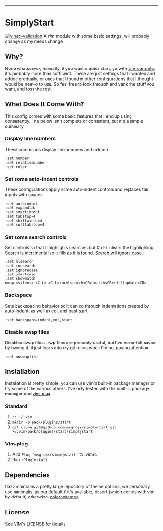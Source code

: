 ---
# SimplyStart     
[![vimrc-validation](https://github.com/msgross/simplystart/actions/workflows/github-ci.yml/badge.svg)](https://github.com/msgross/simplystart/actions/workflows/github-ci.yml)
A _vim_ module with some basic settings, will probably change as my needs change      
## Why?
None whatsoever, honestly, if you want a quick start, go with
[vim-sensible](https://github.com/tpope/vim-sensible.git), it's probably more
than sufficient. These are just settings that I wanted and added gradually, or
ones that I found in other configurations that I thought would be neat-o to use.
So feel free to look through and yank the stuff you want, and toss the rest. 
## What Does It Come With?
This config comes with some basic features that I end up using consistently. The
below isn't complete or consistent, but it's a simple summary
### Display line numbers
These commands display line numbers and column 
```
:set number
:set relativenumber
:set ruler
```
### Set some auto-indent controls
These configurations apply some auto-indent controls and replaces tab inputs
with spaces
```
:set autoindent
:set expandtab
:set smartindent
:set tabstop=4
:set shiftwidth=4
:set softtabstop=4
```
### Set some search controls
Set controls so that it highlights searches but Ctrl-L clears the highlighting. 
Search is incremental so it fills as it is found. Search will ignore case. 
```
:set hlsearch
:set incsearch
:set ignorecase
:set smartcase
:set showmatch
nmap <silent> <C-L> <C-L>:nohlsearch<CR>:match<CR>:diffupdate<CR>
```
### Backspace
Sets backspacing behavior so it can go through indentations created by
auto-indent, as well as eol, and past start
```
:set backspace=indent,eol,start
```
### Disable swap files 
Disables swap files. .swp files are probably useful, but I've never felt saved
by having it, it just leaks into my git repos when I'm not paying attention
```
:set noswapfile
```
## Installation      
Installation is pretty simple, you can use vim's built-in package manager or try
some of the various others. I've only tested with the built-in package manager
and [vim-plug](https://github.com/junegunn/vim-plug)
### Standard
1) `cd ~/.vim`
2) `mkdir -p pack/plugins/start`
3) `git clone git@github.com:msgross/simplystart.git
~/.vim/pack/plugins/start/simplystart`      
### Vim-plug
1) Add `Plug 'msgross/simplystart'` to .vimrc
2) Run `:PlugInstall`
## Dependencies
flazz maintains a pretty large repository of theme options, we personally use
minimalist as our default if it's available, desert (which comes with vim by
default) otherwise.
[colorschemes](https://github.com/flazz/vim-colorschemes.git)
## License
See VIM's [LICENSE](https://github.com/vim/vim/blob/master/LICENSE) for details 
